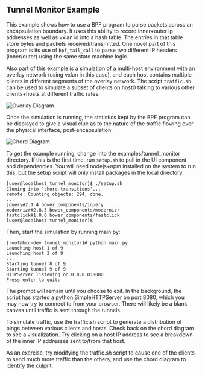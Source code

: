 
## Tunnel Monitor Example

This example shows how to use a BPF program to parse packets across an
encapsulation boundary. It uses this ability to record inner+outer ip addresses
as well as vxlan id into a hash table. The entries in that table store bytes
and packets received/transmitted. One novel part of this program is its use of
`bpf_tail_call` to parse two different IP headers (inner/outer) using the same
state machine logic.

Also part of this example is a simulation of a multi-host environment with an
overlay network (using vxlan in this case), and each host contains multiple
clients in different segments of the overlay network. The script `traffic.sh`
can be used to simulate a subset of clients on host0 talking to various other
clients+hosts at different traffic rates.

![Overlay Diagram](vxlan.jpg)

Once the simulation is running, the statistics kept by the BPF program can be
displayed to give a visual clue as to the nature of the traffic flowing over
the physical interface, post-encapsulation.

![Chord Diagram](chord.png)

To get the example running, change into the examples/tunnel_monitor directory.
If this is the first time, run `setup.sh` to pull in the UI component and
dependencies. You will need nodejs+npm installed on the system to run this, but
the setup script will only install packages in the local directory.

```
[user@localhost tunnel_monitor]$ ./setup.sh 
Cloning into 'chord-transitions'...
remote: Counting objects: 294, done.
...
jquery#2.1.4 bower_components/jquery
modernizr#2.8.3 bower_components/modernizr
fastclick#1.0.6 bower_components/fastclick
[user@localhost tunnel_monitor]$
```

Then, start the simulation by running main.py:

```
[root@bcc-dev tunnel_monitor]# python main.py 
Launching host 1 of 9
Launching host 2 of 9
...
Starting tunnel 8 of 9
Starting tunnel 9 of 9
HTTPServer listening on 0.0.0.0:8080
Press enter to quit:
```

The prompt will remain until you choose to exit. In the background, the script
has started a python SimpleHTTPServer on port 8080, which you may now try to
connect to from your browser. There will likely be a blank canvas until traffic
is sent through the tunnels.

To simulate traffic, use the traffic.sh script to generate a distribution of
pings between various clients and hosts. Check back on the chord diagram to
see a visualization. Try clicking on a host IP address to see a breakdown of
the inner IP addresses sent to/from that host.

As an exercise, try modifying the traffic.sh script to cause one of the clients
to send much more traffic than the others, and use the chord diagram to identify
the culprit.